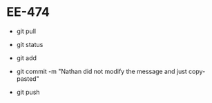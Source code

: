 # EE-474

* git pull

* git status

* git add <file>
* git commit -m "Nathan did not modify the message and just copy-pasted"
* git push 